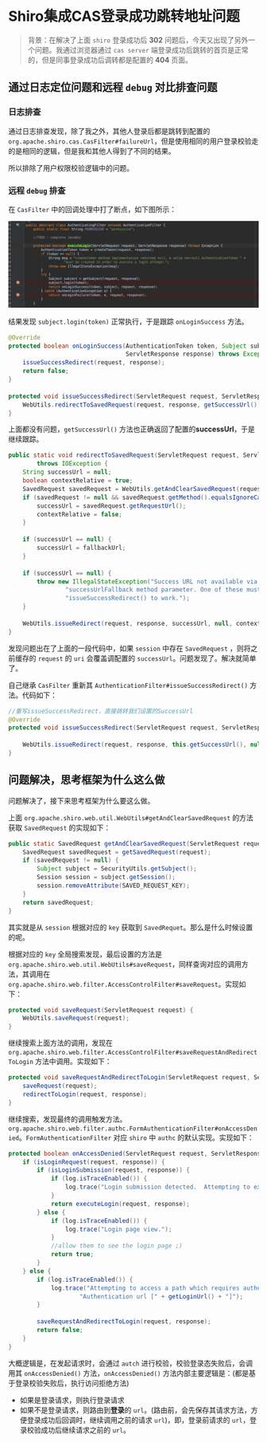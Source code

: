 # Shiro集成CAS登录成功跳转地址问题

> 背景：在解决了上面 `shiro` 登录成功后 **302** 问题后，今天又出现了另外一个问题。我通过浏览器通过 `cas server` 端登录成功后跳转的首页是正常的，但是同事登录成功后调转都是配置的 **404** 页面。

## 通过日志定位问题和远程 `debug` 对比排查问题

### 日志排查

通过日志排查发现，除了我之外，其他人登录后都是跳转到配置的 `org.apache.shiro.cas.CasFilter#failureUrl`，但是使用相同的用户登录校验走的是相同的逻辑，但是我和其他人得到了不同的结果。<br/>

所以排除了用户权限校验逻辑中的问题。<br/>



### 远程 `debug` 排查

在 `CasFilter` 中的回调处理中打了断点，如下图所示：<br/>

![image-20190415180837539](images/image-20190415180837539.png)

结果发现 `subject.login(token)` 正常执行，于是跟踪 `onLoginSuccess` 方法。

```java
@Override
protected boolean onLoginSuccess(AuthenticationToken token, Subject subject, ServletRequest request,
                                 ServletResponse response) throws Exception {
    issueSuccessRedirect(request, response);
    return false;
}

protected void issueSuccessRedirect(ServletRequest request, ServletResponse response) throws Exception {
    WebUtils.redirectToSavedRequest(request, response, getSuccessUrl());
}
```

上面都没有问题，`getSuccessUrl()` 方法也正确返回了配置的**successUrl**，于是继续跟踪。

```java
public static void redirectToSavedRequest(ServletRequest request, ServletResponse response, String fallbackUrl)
        throws IOException {
    String successUrl = null;
    boolean contextRelative = true;
    SavedRequest savedRequest = WebUtils.getAndClearSavedRequest(request);
    if (savedRequest != null && savedRequest.getMethod().equalsIgnoreCase(AccessControlFilter.GET_METHOD)) {
        successUrl = savedRequest.getRequestUrl();
        contextRelative = false;
    }

    if (successUrl == null) {
        successUrl = fallbackUrl;
    }

    if (successUrl == null) {
        throw new IllegalStateException("Success URL not available via saved request or via the " +
                "successUrlFallback method parameter. One of these must be non-null for " +
                "issueSuccessRedirect() to work.");
    }

    WebUtils.issueRedirect(request, response, successUrl, null, contextRelative);
}
```

发现问题出在了上面的一段代码中，如果 `session` 中存在 `SavedRequest` ，则将之前缓存的 `request` 的 `uri` 会覆盖调配置的 `successUrl`。问题发现了。解决就简单了。<br/>

自己继承 `CasFilter` 重新其 `AuthenticationFilter#issueSuccessRedirect()` 方法。代码如下：<br/>

```java
//重写issueSuccessRedirect，直接跳转我们设置的SuccessUrl
@Override
protected void issueSuccessRedirect(ServletRequest request, ServletResponse response) throws Exception {

    WebUtils.issueRedirect(request, response, this.getSuccessUrl(), null, true);
}
```



## 问题解决，思考框架为什么这么做

问题解决了，接下来思考框架为什么要这么做。

上面 `org.apache.shiro.web.util.WebUtils#getAndClearSavedRequest` 的方法获取 `SavedRequest` 的实现如下：<br/>

```java
public static SavedRequest getAndClearSavedRequest(ServletRequest request) {
    SavedRequest savedRequest = getSavedRequest(request);
    if (savedRequest != null) {
        Subject subject = SecurityUtils.getSubject();
        Session session = subject.getSession();
        session.removeAttribute(SAVED_REQUEST_KEY);
    }
    return savedRequest;
}
```

其实就是从 `session` 根据对应的 `key` 获取到 `SavedRequet`。那么是什么时候设置的呢。

根据对应的 `key` 全局搜索发现，最后设置的方法是 `org.apache.shiro.web.util.WebUtils#saveRequest`，同样查询对应的调用方法，其调用在 `org.apache.shiro.web.filter.AccessControlFilter#saveRequest`。实现如下：<br/>

```java
protected void saveRequest(ServletRequest request) {
    WebUtils.saveRequest(request);
}
```

继续搜索上面方法的调用，发现在 `org.apache.shiro.web.filter.AccessControlFilter#saveRequestAndRedirectToLogin` 方法中调用。实现如下：<br/>

```java
protected void saveRequestAndRedirectToLogin(ServletRequest request, ServletResponse response) throws IOException {
    saveRequest(request);
    redirectToLogin(request, response);
}
```

继续搜索，发现最终的调用触发方法。`org.apache.shiro.web.filter.authc.FormAuthenticationFilter#onAccessDenied`。`FormAuthenticationFilter` 对应 `shiro` 中 `authc` 的默认实现。实现如下：<br/>

```java
protected boolean onAccessDenied(ServletRequest request, ServletResponse response) throws Exception {
    if (isLoginRequest(request, response)) {
        if (isLoginSubmission(request, response)) {
            if (log.isTraceEnabled()) {
                log.trace("Login submission detected.  Attempting to execute login.");
            }
            return executeLogin(request, response);
        } else {
            if (log.isTraceEnabled()) {
                log.trace("Login page view.");
            }
            //allow them to see the login page ;)
            return true;
        }
    } else {
        if (log.isTraceEnabled()) {
            log.trace("Attempting to access a path which requires authentication.  Forwarding to the " +
                    "Authentication url [" + getLoginUrl() + "]");
        }

        saveRequestAndRedirectToLogin(request, response);
        return false;
    }
}
```

大概逻辑是，在发起请求时，会通过 `autch` 进行校验，校验登录态失败后，会调用其 `onAccessDenied()` 方法，`onAccessDenied()` 方法内部主要逻辑是：(都是基于登录校验失败后，执行访问拒绝方法)

- 如果是登录请求，则执行登录请求
- 如果不是登录请求，则路由到**登录**的 `url`。(路由前，会先保存其请求方法，方便登录成功后回调时，继续调用之前的请求 `url`)，即，登录前请求的 `url`，登录校验成功后继续请求之前的 `url`。